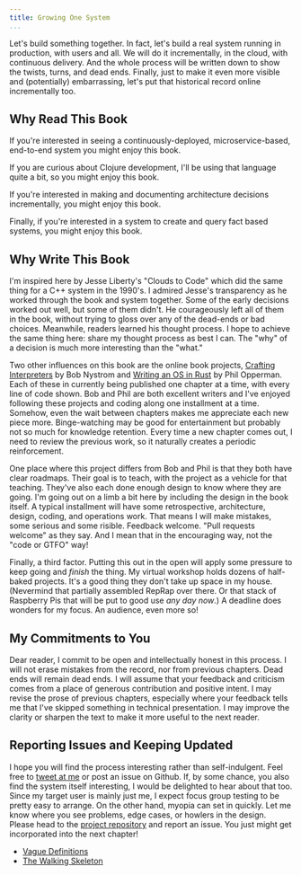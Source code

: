 ```yaml
---
title: Growing One System
...
```



<section>

Let's build something together. In fact, let's build a real system running in
production, with users and all. We will do it incrementally, in the cloud, with
continuous delivery. And the whole process will be written down to show the
twists, turns, and dead ends. Finally, just to make it even more visible and
(potentially) embarrassing, let's put that historical record online
incrementally too.

</section>

## Why Read This Book

If you're interested in seeing a continuously-deployed, microservice-based,
end-to-end system you might enjoy this book.

If you are curious about Clojure development, I'll be using that language quite
a bit, so you might enjoy this book.

If you're interested in making and documenting architecture decisions
incrementally, you might enjoy this book.

Finally, if you're interested in a system to create and query fact based
systems, you might enjoy this book.

## Why Write This Book

I'm inspired here by Jesse Liberty's "Clouds to Code" which did the same thing
for a C++ system in the 1990's. I admired Jesse's transparency as he worked
through the book and system together. Some of the early decisions worked out
well, but some of them didn't. He courageously left all of them in the book,
without trying to gloss over any of the dead-ends or bad choices. Meanwhile,
readers learned his thought process. I hope to achieve the same thing here:
share my thought process as best I can. The "why" of a decision is much more
interesting than the "what."

Two other influences on this book are the online book projects, [Crafting
Interpreters](http://craftinginterpreters.com/) by Bob Nystrom and [Writing an
OS in Rust](https://os.phil-opp.com/) by Phil Opperman. Each of these in
currently being published one chapter at a time, with every line of code shown.
Bob and Phil are both excellent writers and I've enjoyed following these
projects and coding along one installment at a time. Somehow, even the wait
between chapters makes me appreciate each new piece more. Binge-watching may be
good for entertainment but probably not so much for knowledge retention. Every
time a new chapter comes out, I need to review the previous work, so it
naturally creates a periodic reinforcement.

One place where this project differs from Bob and Phil is that they both have
clear roadmaps. Their goal is to teach, with the project as a vehicle for that
teaching. They've also each done enough design to know where they are going. I'm
going out on a limb a bit here by including the design in the book itself. A
typical installment will have some retrospective, architecture, design, coding,
and operations work. That means I will make mistakes, some serious and some
risible. Feedback welcome. "Pull requests welcome" as they say. And I mean that
in the encouraging way, not the "code or GTFO" way!

Finally, a third factor. Putting this out in the open will apply some pressure
to keep going and _finish_ the thing. My virtual workshop holds dozens of
half-baked projects. It's a good thing they don't take up space in my house.
(Nevermind that partially assembled RepRap over there. Or that stack of
Raspberry Pis that will be put to good use _any day now_.) A deadline does
wonders for my focus. An audience, even more so!

## My Commitments to You

Dear reader, I commit to be open and intellectually honest in this process. I
will not erase mistakes from the record, nor from previous chapters. Dead ends
will remain dead ends. I will assume that your feedback and criticism comes from
a place of generous contribution and positive intent. I may revise the prose of
previous chapters, especially where your feedback tells me that I've skipped
something in technical presentation. I may improve the clarity or sharpen the
text to make it more useful to the next reader.

## Reporting Issues and Keeping Updated

I hope you will find the process interesting rather than self-indulgent. Feel
free to [tweet at me](https://twitter.com/mtnygard) or post an issue on Github.
If, by some chance, you also find the system itself interesting, I would be
delighted to hear about that too. Since my target user is mainly just me, I
expect focus group testing to be pretty easy to arrange. On the other hand,
myopia can set in quickly. Let me know where you see problems, edge cases, or
howlers in the design. Please head to the [project
repository](https://github.com/mtnygard/growing-one-system) and report an issue.
You just might get incorporated into the next chapter!

   - [Vague Definitions](01-definitions.html)
   - [The Walking Skeleton](02-walking-skeleton.html)
